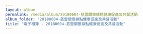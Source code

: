 ```yaml
---
layout: album
permalink: /media/album/20180604-慈雲關懷據點健康促進及共餐活動
album_folder: "20180604-慈雲關懷據點健康促進及共餐活動"
title: "電子相簿 - 20180604-慈雲關懷據點健康促進及共餐活動"
---
```

